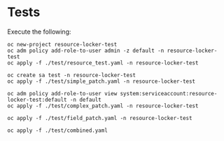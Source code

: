 # Tests

Execute the following:

```shell
oc new-project resource-locker-test
oc adm policy add-role-to-user admin -z default -n resource-locker-test
oc apply -f ./test/resource_test.yaml -n resource-locker-test
```

```shell
oc create sa test -n resource-locker-test
oc apply -f ./test/simple_patch.yaml -n resource-locker-test
```

```shell
oc adm policy add-role-to-user view system:serviceaccount:resource-locker-test:default -n default
oc apply -f ./test/complex_patch.yaml -n resource-locker-test
```

```shell
oc apply -f ./test/field_patch.yaml -n resource-locker-test
```

```shell
oc apply -f ./test/combined.yaml
```
